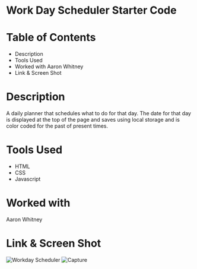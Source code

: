 # Work Day Scheduler Starter Code

# Table of Contents 
* Description
* Tools Used
* Worked with Aaron Whitney
* Link & Screen Shot

# Description 
A daily planner that schedules what to do for that day. The date for that day is displayed at the top of the page and saves using local storage and is color coded for the past of present times.

# Tools Used
* HTML
* CSS
* Javascript

# Worked with
Aaron Whitney

# Link & Screen Shot
![Workday Scheduler]()
![Capture](https://user-images.githubusercontent.com/84938967/131069707-e309747a-6e0b-4387-8cdd-27180fd4b1d8.JPG)


